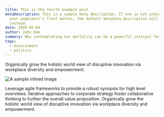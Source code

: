 ```yaml
---
title: This is the fourth example post
metaDescription: This is a sample meta description. If one is not present in
  your page/post's front matter, the default metadata.description will be used
  instead.
date: 2020-02-03
author: John Doe
summary: Why contemplating our mortality can be a powerful catalyst for change
tags:
  - environment
  - politics
---
```

Organically grow the holistic world view of disruptive innovation via workplace diversity and empowerment.

![A sample inlined image](https://source.unsplash.com/random/600x400 "Mkate wa kusukuma")

Leverage agile frameworks to provide a robust synopsis for high level overviews. Iterative approaches to corporate strategy foster collaborative thinking to further the overall value proposition. Organically grow the holistic world view of disruptive innovation via workplace diversity and empowerment.